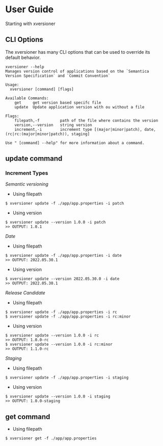 # User Guide

Starting with xversioner

## CLI Options
The xversioner has many CLI options that can be used to override its default behavior.
```
xversioner --help
Manages version control of applications based on the `Semantica Version Specification` and `Commit Convention`

Usage: 
  xversioner [command] [flags]

Available Commands:
    get		get version based specifc file
    update	Update application version with ou without a file

Flags:
    filepath,-f	        path of the file where contains the version
    version,--version   string version
    increment,-i	    increment type [(major|minor|patch), date, (rc|rc:(major|minor|patch)), staging]

Use " [command] --help" for more information about a command.

```

## update command
### Increment Types

*Semantic versioning*
- Using filepath
````
$ xversioner update -f ./app/app.properties -i patch
````
- Using version
````
$ xversioner update --version 1.0.0 -i patch
>> OUTPUT: 1.0.1
````

*Date*
- Using filepath
````
$ xversioner update -f ./app/app.properties -i date
>> OUTPUT: 2022.05.30.1
````
- Using version
````
$ xversioner update --version 2022.05.30.0 -i date
>> OUTPUT: 2022.05.30.1
````

*Release Candidate*
- Using filepath
````
$ xversioner update -f ./app/app.properties -i rc
$ xversioner update -f ./app/app.properties -i rc:minor
````
- Using version
````
$ xversioner update --version 1.0.0 -i rc
>> OUTPUT: 1.0.0-rc
$ xversioner update --version 1.0.0 -i rc:minor
>> OUTPUT: 1.1.0-rc
````

*Staging*
- Using filepath
````
$ xversioner update -f ./app/app.properties -i staging
````
- Using version
````
$ xversioner update --version 1.0.0 -i staging
>> OUTPUT: 1.0.0-staging
````

## get command



- Using filepath
````
$ xversioner get -f ./app/app.properties
````
